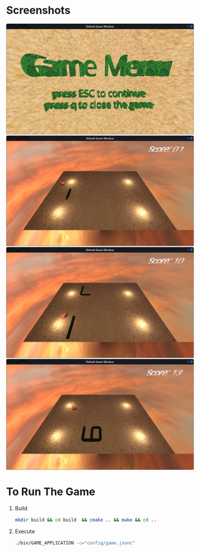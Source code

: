 # Screenshots

![Demo Screenshot](./Demo%20Screenshots/ss1.png)
![Demo Screenshot](./Demo%20Screenshots/ss2.png)
![Demo Screenshot](./Demo%20Screenshots/ss4.png)
![Demo Screenshot](./Demo%20Screenshots/ss3.png)

# To Run The Game
1. Build
   ```bash
   mkdir build && cd build  && cmake .. && make && cd ..  
   ```
2. Execute
   ```bash
   ./bin/GAME_APPLICATION -c="config/game.jsonc"
   ```
